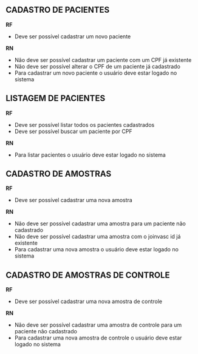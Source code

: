 ## CADASTRO DE PACIENTES

**RF** 
- Deve ser possível cadastrar um novo paciente

**RN**
- Não deve ser possível cadastrar um paciente com um CPF já existente
- Não deve ser possível alterar o CPF de um paciente já cadastrado
- Para cadastrar um novo paciente o usuário deve estar logado no sistema


## LISTAGEM DE PACIENTES

**RF** 
- Deve ser possível listar todos os pacientes cadastrados
- Deve ser possível buscar um paciente por CPF

**RN**
- Para listar pacientes o usuário deve estar logado no sistema

## CADASTRO DE AMOSTRAS

**RF** 
- Deve ser possível cadastrar uma nova amostra

**RN**
- Não deve ser possível cadastrar uma amostra para um paciente não cadastrado
- Não deve ser possível cadastrar uma amostra com o joinvasc id já existente
- Para cadastrar uma nova amostra o usuário deve estar logado no sistema

## CADASTRO DE AMOSTRAS DE CONTROLE

**RF** 
- Deve ser possível cadastrar uma nova amostra de controle

**RN**
- Não deve ser possível cadastrar uma amostra de controle para um paciente não cadastrado
- Para cadastrar uma nova amostra de controle o usuário deve estar logado no sistema








